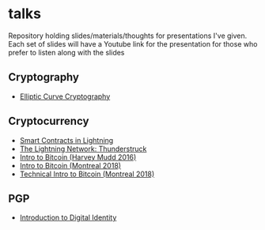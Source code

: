 # talks
Repository holding slides/materials/thoughts for presentations I've given. Each set of slides will have a Youtube link for the presentation for those who prefer to listen along with the slides

## Cryptography
* [Elliptic Curve Cryptography](https://github.com/Melvillian/talks/blob/master/Cryptography/Elliptic%20Curve%20Cryptography.pdf)

## Cryptocurrency
* [Smart Contracts in Lightning](https://github.com/Melvillian/talks/blob/master/Cryptocurrency/Smart%20Contracts%20In%20Lightning.pdf)
* [The Lightning Network: Thunderstruck](https://github.com/Melvillian/talks/blob/master/Cryptocurrency/The%20Lightning%20Network%20Thunderstruck.pdf)
* [Intro to Bitcoin (Harvey Mudd 2016)](https://github.com/Melvillian/talks/blob/master/Cryptocurrency/Intro%20To%20Bitcoin%20(Harvey%20Mudd%202016).pdf)
* [Intro to Bitcoin (Montreal 2018)](https://github.com/Melvillian/talks/blob/master/Cryptocurrency/Intro%20To%20Bitcoin%20Montreal.pdf)
* [Technical Intro to Bitcoin (Montreal 2018)](https://github.com/Melvillian/talks/blob/master/Cryptocurrency/Technical%20Intro%20To%20Bitcoin%20Montreal.pdf)

## PGP
* [Introduction to Digital Identity](https://github.com/Melvillian/talks/blob/master/PGP/Introduction%20To%20Digital%20Identity.pdf)
